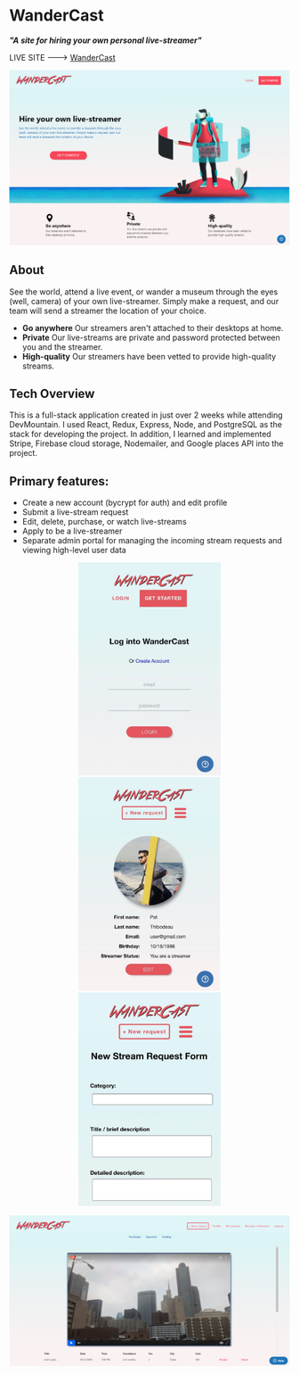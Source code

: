 # WanderCast 

***"A site for hiring your own personal live-streamer"***

LIVE SITE ---> [WanderCast](http://wandercast.co:7777/#/)

![landing page](https://github.com/pthibodeau11/images/blob/master/main.png?raw=true)

## About

See the world, attend a live event, or wander a museum through the eyes (well, camera) of your own live-streamer. Simply make a request, and our team will send a streamer the location of your choice.

- **Go anywhere** Our streamers aren't attached to their desktops at home.
- **Private** Our live-streams are private and password protected between you and the streamer.
- **High-quality** Our streamers have been vetted to provide high-quality streams.

## Tech Overview

This is a full-stack application created in just over 2 weeks while attending DevMountain. I used React, Redux, Express, Node, and PostgreSQL as the stack for developing the project. In addition, I learned and implemented Stripe, Firebase cloud storage, Nodemailer, and Google places API into the project.

## Primary features:

-   Create a new account (bycrypt for auth) and edit profile
-   Submit a live-stream request
-   Edit, delete, purchase, or watch live-streams
-   Apply to be a live-streamer
-   Separate admin portal for managing the incoming stream requests and viewing high-level user data
<p align="center">
<img src="https://github.com/pthibodeau11/images/blob/master/mobile%20(1).jpg?raw=true" width=256 /> 
<img src="https://github.com/pthibodeau11/images/blob/master/mobile%20(2).jpg?raw=true" width=256 /> 
<img src="https://github.com/pthibodeau11/images/blob/master/mobile(3).jpg?raw=true" width=256 />
 </p>

![enter image description here](https://github.com/pthibodeau11/images/blob/master/stream3.png?raw=true)

